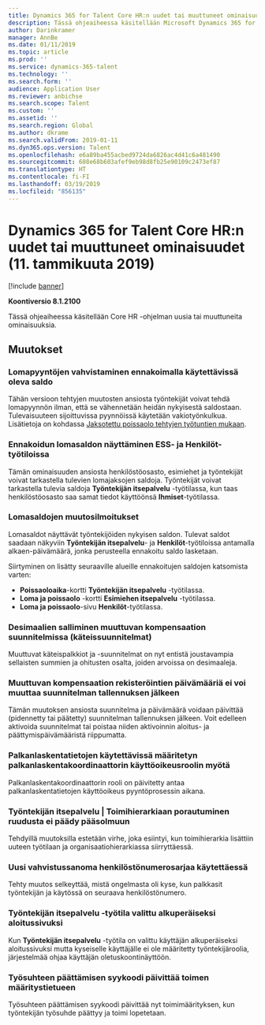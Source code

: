 ```yaml
---
title: Dynamics 365 for Talent Core HR:n uudet tai muuttuneet ominaisuudet (11. tammikuuta 2019)
description: Tässä ohjeaiheessa käsitellään Microsoft Dynamics 365 for Talent Core HR:n uusia tai muuttuneita ominaisuuksia.
author: Darinkramer
manager: AnnBe
ms.date: 01/11/2019
ms.topic: article
ms.prod: ''
ms.service: dynamics-365-talent
ms.technology: ''
ms.search.form: ''
audience: Application User
ms.reviewer: anbichse
ms.search.scope: Talent
ms.custom: ''
ms.assetid: ''
ms.search.region: Global
ms.author: dkrame
ms.search.validFrom: 2019-01-11
ms.dyn365.ops.version: Talent
ms.openlocfilehash: e6a89ba455acbed9724da6826ac4d41c6a481490
ms.sourcegitcommit: 608e68b603afef9eb98d8fb25e90109c2473ef87
ms.translationtype: HT
ms.contentlocale: fi-FI
ms.lasthandoff: 03/19/2019
ms.locfileid: "856135"
---
```

# <a name="whats-new-or-changed-in-dynamics-365-for-talent-core-hr-january-11-2019"></a>Dynamics 365 for Talent Core HR:n uudet tai muuttuneet ominaisuudet (11. tammikuuta 2019)

[!include [banner](includes/banner.md)]

**Koontiversio 8.1.2100**

Tässä ohjeaiheessa käsitellään Core HR -ohjelman uusia tai muuttuneita ominaisuuksia.

## <a name="changes"></a>Muutokset

### <a name="validate-leave-requests-by-forecasting-available-balance"></a>Lomapyyntöjen vahvistaminen ennakoimalla käytettävissä oleva saldo
Tähän versioon tehtyjen muutosten ansiosta työntekijät voivat tehdä lomapyynnön ilman, että se vähennetään heidän nykyisestä saldostaan. Tulevaisuuteen sijoittuvissa pyynnöissä käytetään vakiotyönkulkua. Lisätietoja on kohdassa [Jaksotettu poissaolo tehtyjen työtuntien mukaan](leave-accrue-hours-worked.md).

### <a name="view-forecasted-leave-balance-in-ess-and-people"></a>Ennakoidun lomasaldon näyttäminen ESS- ja Henkilöt-työtiloissa
Tämän ominaisuuden ansiosta henkilöstöosasto, esimiehet ja työntekijät voivat tarkastella tulevien lomajaksojen saldoja. Työntekijät voivat tarkastella tulevia saldoja **Työntekijän itsepalvelu** -työtilassa, kun taas henkilöstöosasto saa samat tiedot käyttöönsä **Ihmiset**-työtilassa.

### <a name="notifications-for-changing-leave-balances"></a>Lomasaldojen muutosilmoitukset
Lomasaldot näyttävät työntekijöiden nykyisen saldon. Tulevat saldot saadaan näkyviin **Työntekijän itsepalvelu**- ja **Henkilöt**-työtiloissa antamalla alkaen-päivämäärä, jonka perusteella ennakoitu saldo lasketaan.

Siirtyminen on lisätty seuraaville alueille ennakoitujen saldojen katsomista varten:
  - **Poissaoloaika**-kortti **Työntekijän itsepalvelu** -työtilassa.
  - **Loma ja poissaolo** -kortti **Esimiehen itsepalvelu** -työtilassa.
  - **Loma ja poissaolo**-sivu **Henkilöt**-työtilassa.

### <a name="allow-decimals-for-variable-compensation-plans-cash-plans"></a>Desimaalien salliminen muuttuvan kompensaation suunnitelmissa (käteissuunnitelmat)
Muuttuvat käteispalkkiot ja -suunnitelmat on nyt entistä joustavampia sellaisten summien ja ohitusten osalta, joiden arvoissa on desimaaleja.

### <a name="unable-to-change-the-dates-on-variable-comp-enrollments-after-the-plan-is-saved"></a>Muuttuvan kompensaation rekisteröintien päivämääriä ei voi muuttaa suunnitelman tallennuksen jälkeen
Tämän muutoksen ansiosta suunnitelma ja päivämäärä voidaan päivittää (pidennetty tai päätetty) suunnitelman tallennuksen jälkeen. Voit edelleen aktivoida suunnitelmat tai poistaa niiden aktivoinnin aloitus- ja päättymispäivämääristä riippumatta.

### <a name="payroll-information-available-when-assigned-the-payroll-admin-security-role"></a>Palkanlaskentatietojen käytettävissä määritetyn palkanlaskentakoordinaattorin käyttöoikeusroolin myötä
Palkanlaskentakoordinaattorin rooli on päivitetty antaa palkanlaskentatietojen käyttöoikeus pyyntöprosessin aikana.

### <a name="employee-self-service--position-hierarchy-drill-down-from-tile-fails-to-get-parent-node"></a>Työntekijän itsepalvelu | Toimihierarkiaan porautuminen ruudusta ei päädy pääsolmuun
Tehdyillä muutoksilla estetään virhe, joka esiintyi, kun toimihierarkia lisättiin uuteen työtilaan ja organisaatiohierarkiassa siirryttäessä.

### <a name="new-validation-message-when-personnel-number-sequence-is-in-use"></a>Uusi vahvistussanoma henkilöstönumerosarjaa käytettäessä
Tehty muutos selkeyttää, mistä ongelmasta oli kyse, kun palkkasit työntekijän ja käytössä on seuraava henkilöstönumero.

### <a name="employee-self-service-workspace-selected-as-the-initial-startup-page"></a>Työntekijän itsepalvelu -työtila valittu alkuperäiseksi aloitussivuksi
Kun **Työntekijän itsepalvelu** -työtila on valittu käyttäjän alkuperäiseksi aloitussivuksi mutta kyseiselle käyttäjälle ei ole määritetty työntekijäroolia, järjestelmää ohjaa käyttäjän oletuskoontinäyttöön.

### <a name="termination-reason-code-updates-position-assignment-record"></a>Työsuhteen päättämisen syykoodi päivittää toimen määritystietueen
Työsuhteen päättämisen syykoodi päivittää nyt toimimäärityksen, kun työntekijän työsuhde päättyy ja toimi lopetetaan. 
